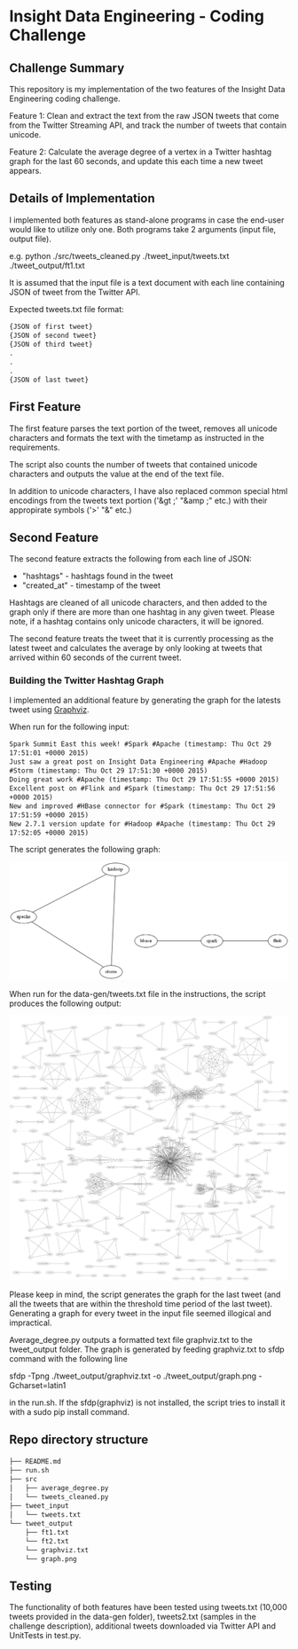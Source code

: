 Insight Data Engineering - Coding Challenge
===========================================================

## Challenge Summary

This repository is my implementation of the two features of the Insight Data Engineering coding challenge.

Feature 1: Clean and extract the text from the raw JSON tweets that come from the Twitter Streaming API, and track the number of tweets that contain unicode.

Feature 2: Calculate the average degree of a vertex in a Twitter hashtag graph for the last 60 seconds, and update this each time a new tweet appears.

## Details of Implementation

I implemented both features as stand-alone programs in case the end-user would like to utilize only one.
Both programs take 2 arguments (input file, output file).

e.g. python ./src/tweets_cleaned.py ./tweet_input/tweets.txt ./tweet_output/ft1.txt

It is assumed that the input file is a text document with each line containing JSON of tweet from the Twitter API.

Expected tweets.txt file format:

	{JSON of first tweet}  
	{JSON of second tweet}  
	{JSON of third tweet}  
	.
	.
	.
	{JSON of last tweet}  

## First Feature

The first feature parses the text portion of the tweet, removes all unicode characters and formats the text with the timetamp as instructed in the requirements.

The script also counts the number of tweets that contained unicode characters and outputs the value at the end of the text file.

In addition to unicode characters, I have also replaced common special html encodings from the tweets text portion ('&gt ;'  "&amp ;" etc.) with their appropirate symbols ('&gt;'  "&amp;" etc.)

## Second Feature

The second feature extracts the following from each line of JSON:
* "hashtags" - hashtags found in the tweet
* "created_at" - timestamp of the tweet

Hashtags are cleaned of all unicode characters, and then added to the graph only if there are more than one hashtag in any given tweet.
Please note, if a hashtag contains only unicode characters, it will be ignored.

The second feature treats the tweet that it is currently processing as the latest tweet and calculates the average by only looking at tweets that arrived within 60 seconds of the current tweet.


### Building the Twitter Hashtag Graph

I implemented an additional feature by generating the graph for the latests tweet using [Graphviz](http://www.graphviz.org/).

When run for the following input:

```
Spark Summit East this week! #Spark #Apache (timestamp: Thu Oct 29 17:51:01 +0000 2015)
Just saw a great post on Insight Data Engineering #Apache #Hadoop #Storm (timestamp: Thu Oct 29 17:51:30 +0000 2015)
Doing great work #Apache (timestamp: Thu Oct 29 17:51:55 +0000 2015)
Excellent post on #Flink and #Spark (timestamp: Thu Oct 29 17:51:56 +0000 2015)
New and improved #HBase connector for #Spark (timestamp: Thu Oct 29 17:51:59 +0000 2015)
New 2.7.1 version update for #Hadoop #Apache (timestamp: Thu Oct 29 17:52:05 +0000 2015)
```

The script generates the following graph:

![example](tweet_output/example-graph.png)

When run for the data-gen/tweets.txt file in the instructions, the script produces the following output:

![example2](tweet_output/example-graph-2.png)

Please keep in mind, the script generates the graph for the last tweet (and all the tweets that are within the threshold time period of the last tweet). Generating a graph for every tweet in the input file seemed illogical and impractical.

Average_degree.py outputs a formatted text file graphviz.txt to the tweet_output folder. 
The graph is generated by feeding graphviz.txt to sfdp command with the following line

sfdp -Tpng ./tweet_output/graphviz.txt -o ./tweet_output/graph.png -Gcharset=latin1

in the run.sh. If the sfdp(graphviz) is not installed, the script tries to install it with a sudo pip install command.

## Repo directory structure
	├── README.md  
	├── run.sh  
	├── src  
	│   ├── average_degree.py  
	│   └── tweets_cleaned.py  
	├── tweet_input  
	│   └── tweets.txt  
	└── tweet_output  
	    ├── ft1.txt  
	    └── ft2.txt  
	    └── graphviz.txt
	    └── graph.png
	   
## Testing

The functionality of both features have been tested using tweets.txt (10,000 tweets provided in the data-gen folder), tweets2.txt (samples in the challenge description), additional tweets downloaded via Twitter API and UnitTests in test.py.


